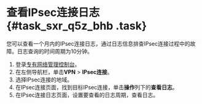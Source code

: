 # 查看IPsec连接日志 {#task_sxr_q5z_bhb .task}

您可以查看一个月内的IPsec连接日志，通过日志信息排查IPsec连接过程中的故障。日志查询的时间周期为10分钟。

1.   登录[专有网络管理控制台](https://vpcnext.console.aliyun.com/nat/)。 
2.  在左侧导航栏，单击**VPN** \> **IPsec连接**。
3.  选择IPsec连接的地域。
4.   在IPsec连接页面，找到目标IPsec连接，单击**操作**列下的**查看日志**。 
5.   在IPsec连接日志页面，设置要查看的日志周期，查看日志。 

